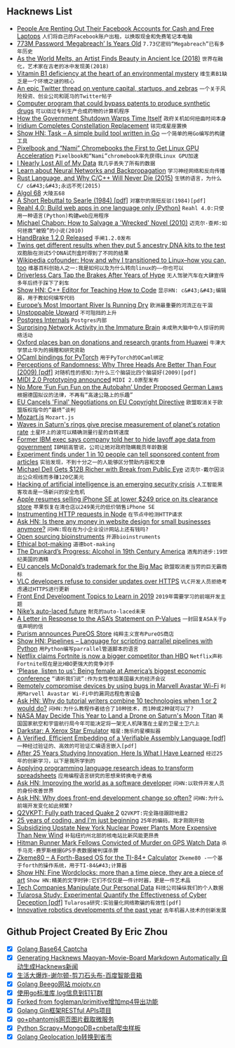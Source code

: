 ## Hacknews List


- [People Are Renting Out Their Facebook Accounts for Cash and Free Laptops](https://www.buzzfeednews.com/article/craigsilverman/facebook-account-rental-ad-laundering-scam)  `人们将自己的Facebook账户出租，以换取现金和免费笔记本电脑`
- [773M Password ‘Megabreach’ Is Years Old](https://krebsonsecurity.com/2019/01/773m-password-megabreach-is-years-old/)  `7.73亿密码“Megabreach”已有多年历史`
- [As the World Melts, an Artist Finds Beauty in Ancient Ice (2018)](https://www.newyorker.com/tech/annals-of-technology/as-the-world-melts-an-artist-finds-beauty-in-ancient-ice)  `世界在融化，艺术家在古老的冰中发现美(2018)`
- [Vitamin B1 deficiency at the heart of an environmental mystery](https://www.pnas.org/content/115/42/10532)  `维生素B1缺乏是一个环境之谜的核心`
- [An epic Twitter thread on venture capital, startups, and zebras](https://siliconflorist.com/2019/01/14/an-epic-twitter-thread-on-venture-capital-startups-and-zebras/)  `一个关于风险投资、创业公司和斑马的Twitter帖子`
- [Computer program that could bypass patents to produce synthetic drugs](https://www.europeanpharmaceuticalreview.com/news/83106/intellectual-property-patent/)  `可以绕过专利生产合成药物的计算机程序`
- [How the Government Shutdown Warps Time Itself](https://typesandtimes.net/2019/01/shutdown-warps-time)  `政府关机如何扭曲时间本身`
- [Iridium Completes Constellation Replacement](https://www.flyingmag.com/iridium-completes-constellation-replacement?cmpid=ene20190117&amp;utm_source=internal&amp;utm_medium=email&amp;cid=46955&amp;mid=405018335)  `铱完成星座置换`
- [Show HN: Task – A simple build tool written in Go](https://taskfile.org/)  `一个简单的用Go编写的构建工具`
- [Pixelbook and “Nami” Chromebooks the First to Get Linux GPU Acceleration](https://www.aboutchromebooks.com/news/pixelbook-and-nami-chromebooks-the-first-to-get-linux-gpu-acceleration-in-project-crostini/)  `Pixelbook和“Nami”chromebook率先获得Linux GPU加速`
- [I Nearly Lost All of My Data](https://kevq.uk/i-nearly-lost-all-of-my-data/)  `我几乎丢失了所有的数据`
- [Learn about Neural Networks and Backpropagation](https://towardsdatascience.com/everything-you-need-to-know-about-neural-networks-and-backpropagation-machine-learning-made-easy-e5285bc2be3a)  `学习神经网络和反向传播`
- [Rust Language, and Why C/C&#43;&#43; Will Never Die (2015)](https://www.viva64.com/en/b/0324/)  `生锈的语言，为什么C/ c&#43;&#43;永远不死(2015)`
- [Algol 68](https://mraths.org.uk/?page_id=2862)  `大陵五68`
- [A Short Rebuttal to Searle (1984) [pdf]](http://ai.stanford.edu/~nilsson/OnlinePubs-Nils/General%20Essays/OtherEssays-Nils/searle.pdf)  `对塞尔的简短反驳(1984)[pdf]`
- [Reahl 4.0: Build web apps in one language only (Python)](https://www.reahl.org/)  `Reahl 4.0:只使用一种语言(Python)构建web应用程序`
- [Michael Chabon: How to Salvage a &#39;Wrecked&#39; Novel (2010)](https://www.theatlantic.com/entertainment/archive/2010/12/michael-chabon-how-to-salvage-a-wrecked-novel/68665/)  `迈克尔·查邦:如何拯救“被毁”的小说(2010)`
- [HandBrake 1.2.0 Released](https://handbrake.fr/news.php?article=42)  `手闸1.2.0发布`
- [Twins get different results when they put 5 ancestry DNA kits to the test](https://www.cbc.ca/news/technology/dna-ancestry-kits-twins-marketplace-1.4980976)  `双胞胎在测试5个DNA试剂盒时得到了不同的结果`
- [Wikipedia cofounder: How and why I transitioned to Linux–how you can, too](http://larrysanger.org/2019/01/how-and-why-i-transitioned-to-linux-how-you-can-too/)  `维基百科创始人之一:我是如何以及为什么转向linux的——你也可以`
- [Driverless Cars Tap the Brakes After Years of Hype](https://www.wsj.com/articles/driverless-cars-tap-the-brakes-after-years-of-hype-11547737205)  `无人驾驶汽车在大肆宣传多年后终于踩下了刹车`
- [Show HN: C&#43;&#43; Editor for Teaching How to Code](http://emun.ro/workspace)  `显示HN: c&#43;&#43;编辑器，用于教如何编写代码`
- [Europe’s Most Important River Is Running Dry](https://www.bloomberg.com/news/articles/2019-01-18/europe-s-most-important-river-is-running-dry)  `欧洲最重要的河流正在干涸`
- [Unstoppable Upward](https://www.lrb.co.uk/v41/n02/james-wolcott/the-unstoppable-upward)  `不可阻挡的上升`
- [Postgres Internals](http://www.interdb.jp/pg/index.html)  `Postgres内部`
- [Surprising Network Activity in the Immature Brain](http://maxplanck.nautil.us/article/354/surprising-network-activity-in-the-immature-brain)  `未成熟大脑中令人惊讶的网络活动`
- [Oxford places ban on donations and research grants from Huawei](https://www.theguardian.com/technology/2019/jan/17/oxford-places-ban-on-donations-and-research-grants-from-huawei-chinese-national-security)  `牛津大学禁止华为的捐赠和研究资助`
- [OCaml bindings for PyTorch](https://github.com/LaurentMazare/ocaml-torch)  `用于PyTorch的OCaml绑定`
- [Perceptions of Randomness: Why Three Heads Are Better Than Four (2009) [pdf]](http://psych.cf.ac.uk/home2/hahn/Psychological_Review_2009_Hahn.pdf)  `对随机性的感知:为什么三个脑袋比四个脑袋好(2009)[pdf]`
- [MIDI 2.0 Prototyping announced](https://www.midi.org/articles-old/the-midi-manufacturers-association-mma-and-the-association-of-music-electronics-industry-amei-announce-midi-2-0tm-prototyping)  `MIDI 2.0原型发布`
- [No More ‘Fun Fun Fun on the Autobahn’ Under Proposed German Laws](https://www.bloomberg.com/news/articles/2019-01-19/no-more-fun-fun-fun-on-the-autobahn-under-proposed-german-laws)  `根据德国拟议的法律，不再有“高速公路上的乐趣”`
- [EU Cancels &#39;Final&#39; Negotiations on EU Copyright Directive](https://www.techdirt.com/articles/20190118/11062441423/eu-cancels-final-negotiations-eu-copyright-directive-as-it-becomes-clear-there-isnt-enough-support.shtml)  `欧盟取消关于欧盟版权指令的“最终”谈判`
- [Mozart.js](http://adamjgrant.github.io/Mozart/)  `Mozart.js`
- [Waves in Saturn&#39;s rings give precise measurement of planet&#39;s rotation rate](https://phys.org/news/2019-01-saturn-precise-planet-rotation.html)  `土星环上的波可以精确测量行星的自转速度`
- [Former IBM exec says company told her to hide layoff age data from government](https://www.theregister.co.uk/2019/01/18/ibm_government_lying_claims/)  `IBM前高管说，公司让她对政府隐瞒裁员年龄数据`
- [Experiment finds under 1 in 10 people can tell sponsored content from articles](https://www.bu.edu/research/articles/native-advertising-in-fake-news-era/)  `实验发现，不到十分之一的人能够区分赞助内容和文章`
- [Michael Dell Gets $12B Richer with Break from Public Eye](https://www.bloomberg.com/news/articles/2019-01-11/michael-dell-gets-12-billion-richer-with-break-from-public-eye)  `迈克尔·戴尔因淡出公众视线而多赚120亿美元`
- [Hacking of artificial intelligence is an emerging security crisis](https://www.wired.co.uk/article/artificial-intelligence-hacking-machine-learning-adversarial)  `人工智能黑客攻击是一场新兴的安全危机`
- [Apple resumes selling iPhone SE at lower $249 price on its clearance store](https://www.apple.com/shop/product/MP7X2LL/A/iphone-se-128gb-space-gray-unlocked)  `苹果恢复在清仓店以249美元的低价销售iPhone SE`
- [Instrumenting HTTP requests in Node](https://medium.com/@tlivings/instrumenting-http-requests-in-node-5bf48c10f1c0)  `在节点中检测HTTP请求`
- [Ask HN: Is there any money in website design for small businesses anymore?](item?id=18945658)  `问HN:现在在为小企业设计网站上还有钱吗?`
- [Open sourcing bioinstruments](https://liorpachter.wordpress.com/2019/01/18/open-sourcing-bioinstruments/)  `开源bioinstruments`
- [Ethical bot-making](http://mewo2.com/notes/bot-ethics/)  `道德bot-making`
- [The Drunkard’s Progress: Alcohol in 19th Century America](https://medium.com/bunk/the-drunkards-progress-83ce12f3889c)  `酒鬼的进步:19世纪美国的酒精`
- [EU cancels McDonald’s trademark for the Big Mac](https://slate.com/news-and-politics/2019/01/european-union-mcdonalds-big-mac-trademark-supermacs.html)  `欧盟取消麦当劳的巨无霸商标`
- [VLC developers refuse to consider updates over HTTPS](https://trac.videolan.org/vlc/ticket/21737)  `VLC开发人员拒绝考虑通过HTTPS进行更新`
- [Front End Development Topics to Learn in 2019](https://zendev.com/2019/01/15/frontend-development-topics-to-learn-in-2019.html)  `2019年需要学习的前端开发主题`
- [Nike’s auto-laced future](https://techcrunch.com/2019/01/17/nikes-auto-laced-future/)  `耐克的auto-laced未来`
- [A Letter in Response to the ASA’s Statement on P-Values](https://errorstatistics.com/2019/01/19/a-letter-in-response-to-the-asas-statement-on-p-values-by-ionides-giessing-ritov-and-page/)  `一封回复ASA关于p值声明的信`
- [Purism announces PureOS Store](https://puri.sm/posts/purism-announces-pureos-store/)  `纯粹主义宣布PureOS商店`
- [Show HN: Pipelines – Language for scripting parrallel pipelines with Python](https://github.com/calebwin/pipelines)  `用Python编写parrallel管道脚本的语言`
- [Netflix claims Fortnite is now a bigger competitor than HBO](http://www.gamasutra.com/view/news/334702/Netflix_claims_Fortnite_is_now_a_bigger_competitor_than_HBO.php)  `Netflix声称Fortnite现在是比HBO更强大的竞争对手`
- [‘Please, listen to us’: Being female at America’s biggest economic conference](https://www.washingtonpost.com/business/economy/please-listen-to-us-what-its-like-being-female-at-americas-biggest-economic-conference/2019/01/18/4809c294-1b47-11e9-88fe-f9f77a3bcb6c_story.html)  `“请听我们说”:作为女性参加美国最大的经济会议`
- [Remotely compromise devices by using bugs in Marvell Avastar Wi-Fi](https://embedi.org/blog/remotely-compromise-devices-by-using-bugs-in-marvell-avastar-wi-fi-from-zero-knowledge-to-zero-click-rce/)  `利用Marvell Avastar Wi-Fi中的漏洞远程危害设备`
- [Ask HN: Why do tutorial writers combine 10 technologies when 1 or 2 would do?](item?id=18950679)  `问HN:为什么教程作者结合了10种技术，而1种或2种就可以了?`
- [NASA May Decide This Year to Land a Drone on Saturn&#39;s Moon Titan](https://www.space.com/43010-dragonfly-mission-would-put-a-drone-on-titan.html)  `美国国家航空和宇宙航行局今年可能决定将一架无人机降落在土星的卫星土卫六上`
- [Darkstar: A Xerox Star Emulator](https://engblg.livingcomputers.org/index.php/2019/01/19/introducing-darkstar-a-xerox-star-emulator/)  `暗星:施乐的星模拟器`
- [A Verified, Efficient Embedding of a Verifiable Assembly Language [pdf]](https://www.microsoft.com/en-us/research/uploads/prod/2018/12/popl19-vale.pdf)  `一种经过验证的、高效的可验证汇编语言嵌入[pdf]`
- [After 25 Years Studying Innovation, Here Is What I Have Learned](https://www.linkedin.com/pulse/after-40-years-studying-innovation-here-what-i-have-christensen/)  `经过25年的创新学习，以下是我所学到的`
- [Applying programming language research ideas to transform spreadsheets](https://www.microsoft.com/en-us/research/blog/influencing-mainstream-software-applying-programming-language-research-ideas-to-transform-spreadsheets/?OCID=msr_blog_PLspreadsheets_popl_highlights)  `应用编程语言研究的思想来转换电子表格`
- [Ask HN: Improving the world as a software developer](item?id=18948427)  `问HN:以软件开发人员的身份改善世界`
- [Ask HN: Why does front-end development change so often?](item?id=18951008)  `问HN:为什么前端开发变化如此频繁?`
- [Q2VKPT: Fully path traced Quake 2](http://brechpunkt.de/q2vkpt)  `Q2VKPT:完全路径跟踪地震2`
- [25 years of coding, and I&#39;m just beginning](https://dev.to/dechamp/25-years-of-coding-and-im-just-beginning-442n)  `25年的编码，我才刚刚开始`
- [Subsidizing Upstate New York Nuclear Power Plants More Expensive Than New Wind](https://www.sciencedirect.com/science/article/pii/S0959652618326829)  `补贴纽约州北部的核电站比新风能更昂贵`
- [Hitman Runner Mark Fellows Convicted of Murder on GPS Watch Data](https://www.runnersworld.com/uk/news/a25945315/mark-fellows-runner-hitman-murder/)  `杀手马克·费罗斯根据GPS手表数据被判谋杀罪`
- [Zkeme80 – A Forth-Based OS for the TI-84&#43; Calculator](https://github.com/siraben/zkeme80)  `Zkeme80 -一个基于forth的操作系统，用于TI-84&#43;计算器`
- [Show HN: Fine Wordclocks: more than a time piece, they are a piece of art](http://www.finewordclocks.com)  `Show HN:精美的文字时钟:它们不仅仅是一件计时器，更是一件艺术品`
- [Tech Companies Manipulate Our Personal Data](https://www.nytimes.com/2019/01/18/books/review/shoshana-zuboff-age-of-surveillance-capitalism.html)  `科技公司操纵我们的个人数据`
- [Tularosa Study: Experimental Quantify the Effectiveness of Cyber Deception [pdf]](https://scholarspace.manoa.hawaii.edu/bitstream/10125/60164/0724.pdf)  `Tularosa研究:实验量化网络欺骗的有效性[pdf]`
- [Innovative robotics developments of the past year](https://techxplore.com/news/2019-01-ten-robotics-year.html)  `去年机器人技术的创新发展`

## Github Project Created By Eric Zhou

- [x] [Golang Base64 Captcha](https://github.com/mojocn/base64Captcha)
- [x] [Generating Hacknews Maoyan-Movie-Board Markdown Automatically 自动生成Hacknews新闻](https://github.com/dejavuzhou/md-genie)
- [x] [生活大爆炸-谢尔顿-剪刀石头布-百度智能音箱](https://github.com/mojocn/dueros-bang-game)
- [x] [Golang Beego网站 mojotv.cn](https://github.com/mojocn/www.mojotv.cn)
- [x] [使用go标准库,log信息到钉钉群](https://github.com/mojocn/dooger)
- [x] [Forked from fogleman/primitive增加mp4导出功能](https://github.com/mojocn/primitive)
- [x] [Golang Gin框架RESTful APIs项目](https://github.com/JJJJJJJerk/ezier-golang-web-api-framework)
- [x] [go+phantomjs网页图片截取微服务](https://github.com/mojocn/screen_shot)
- [x] [Python Scrapy+MongoDB+cnbeta爬虫样板](https://github.com/mojocn/scrapy_mongodb_boilerplate_cnbeta)
- [x] [Golang Geolocation Ip转换到省市](https://github.com/mojocn/ip2location)